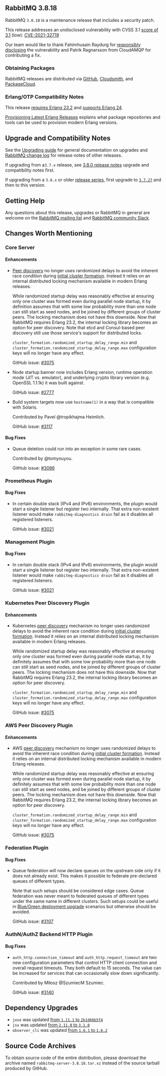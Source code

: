 ## RabbitMQ 3.8.18

RabbitMQ `3.8.18` is a maintenance release that includes a security patch.

This release addresses an undisclosed vulnerability with CVSS 3.1 [score of 3.1](https://www.first.org/cvss/calculator/3.1#CVSS:3.1/AV:N/AC:H/PR:H/UI:R/S:U/C:L/I:L/A:N/E:P/RL:O/RC:C) (low): [CVE-2021-32719](https://github.com/rabbitmq/rabbitmq-server/security/advisories/GHSA-5452-hxj4-773x)

Our team would like to thank Fahimhusain Raydurg for [responsibly disclosing](https://www.rabbitmq.com/contact.html#security)
the vulnerability and Patrik Ragnarsson from CloudAMQP for contributing a fix.

### Obtaining Packages

RabbitMQ releases are distributed via [GitHub](https://github.com/rabbitmq/rabbitmq-server/releases), [Cloudsmith](https://cloudsmith.io/~rabbitmq/repos/),
and [PackageCloud](https://packagecloud.io/rabbitmq).

### Erlang/OTP Compatibility Notes

This release [requires Erlang 23.2](https://www.rabbitmq.com/which-erlang.html) and [supports Erlang 24](https://blog.rabbitmq.com/posts/2021/03/erlang-24-support-roadmap/).

[Provisioning Latest Erlang Releases](https://www.rabbitmq.com/which-erlang.html#erlang-repositories) explains
what package repositories and tools can be used to provision modern Erlang versions.


## Upgrade and Compatibility Notes

See the [Upgrading guide](https://www.rabbitmq.com/upgrade.html) for general documentation on upgrades and
[RabbitMQ change log](https://www.rabbitmq.com/changelog.html) for release notes of other releases.

If upgrading from a`3.7.x` release, see [3.8.0 release notes](https://github.com/rabbitmq/rabbitmq-server/releases/tag/v3.8.0)
upgrade and compatibility notes first.

If upgrading from a `3.6.x` or older [release series](https://www.rabbitmq.com/versions.html), first upgrade
to [`3.7.27`](https://github.com/rabbitmq/rabbitmq-server/releases/tag/v3.7.27) and then to this version.


## Getting Help

Any questions about this release, upgrades or RabbitMQ in general are welcome on the [RabbitMQ mailing list](https://groups.google.com/forum/#!forum/rabbitmq-users)
and [RabbitMQ community Slack](https://rabbitmq-slack.herokuapp.com/).


## Changes Worth Mentioning

### Core Server

#### Enhancements

 * [Peer discovery](https://www.rabbitmq.com/cluster-formation.html) no longer uses randomized delays to avoid the inherent race condition
   during [initial cluster formation](https://www.rabbitmq.com/cluster-formation.html#initial-formation-race-condition). Instead it relies on an internal
   distributed locking mechanism available in modern Erlang releases.

   While randomized startup delay was reasonably effective at ensuring only one cluster was formed even during parallel node
   startup, it by definition assumes that with some low probability more than one node can still start as seed nodes,
   and be joined by different groups of cluster peers. The locking mechanism does not have this downside.
   Now that RabbitMQ requires Erlang 23.2, the internal locking library becomes an option for peer discovery.
   Note that etcd and Consul-based peer discovery still use those service's support for distributed locks.

   `cluster_formation.randomized_startup_delay_range.min` and `cluster_formation.randomized_startup_delay_range.max` configuration keys
   will no longer have any effect.

   GitHub issue: [#3075](https://github.com/rabbitmq/rabbitmq-server/pull/3075)

 * Node startup banner now includes Erlang version, runtime operation mode (JIT vs. emulator),
   and underlying crypto library version (e.g. OpenSSL 1.1.1k)  it was built against.

   GitHub issue: [#2777](https://github.com/rabbitmq/rabbitmq-server/pull/2777)

 * Build system targets now use `hostname(1)` in a way that is compatible with Solaris.

   Contributed by Pavel @tropikhajma Heimlich.

   GitHub issue: [#3117](https://github.com/rabbitmq/rabbitmq-server/pull/3117)

#### Bug Fixes

 * Queue deletion could run into an exception in some rare cases.

   Contributed by @tomyouyou.

   GitHub issue: [#3086](https://github.com/rabbitmq/rabbitmq-server/issues/3086)


### Prometheus Plugin

#### Bug Fixes

 * In certain double stack (IPv4 and IPv6) environments, the plugin would start a single listener
   but register two internally. That extra non-existent listener would make `rabbitmq-diagnostics drain`
   fail as it disables all registered listeners.

   GitHub issue: [#3021](https://github.com/rabbitmq/rabbitmq-server/pull/3021)


### Management Plugin

#### Bug Fixes

 * In certain double stack (IPv4 and IPv6) environments, the plugin would start a single listener
   but register two internally. That extra non-existent listener would make `rabbitmq-diagnostics drain`
   fail as it disables all registered listeners.

   GitHub issue: [#3021](https://github.com/rabbitmq/rabbitmq-server/pull/3021)

### Kubernetes Peer Discovery Plugin

#### Enhancements

 * Kubernetes [peer discovery](https://www.rabbitmq.com/cluster-formation.html) mechanism no longer uses randomized delays to avoid the inherent race condition
   during [initial cluster formation](https://www.rabbitmq.com/cluster-formation.html#initial-formation-race-condition). Instead it relies on an internal
   distributed locking mechanism available in modern Erlang releases.

   While randomized startup delay was reasonably effective at ensuring only one cluster was formed even during parallel node
   startup, it by definitely assumes that with some low probability more than one node can still start as seed nodes,
   and be joined by different groups of cluster peers. The locking mechanism does not have this downside.
   Now that RabbitMQ requires Erlang 23.2, the internal locking library becomes an option for peer discovery.

   `cluster_formation.randomized_startup_delay_range.min` and `cluster_formation.randomized_startup_delay_range.max` configuration keys
   will no longer have any effect.

   GitHub issue: [#3075](https://github.com/rabbitmq/rabbitmq-server/pull/3075)


### AWS Peer Discovery Plugin

#### Enhancements

 * AWS [peer discovery](https://www.rabbitmq.com/cluster-formation.html) mechanism no longer uses randomized delays to avoid the inherent race condition
   during [initial cluster formation](https://www.rabbitmq.com/cluster-formation.html#initial-formation-race-condition). Instead it relies on an internal
   distributed locking mechanism available in modern Erlang releases.

   While randomized startup delay was reasonably effective at ensuring only one cluster was formed even during parallel node
   startup, it by definitely assumes that with some low probability more than one node can still start as seed nodes,
   and be joined by different groups of cluster peers. The locking mechanism does not have this downside.
   Now that RabbitMQ requires Erlang 23.2, the internal locking library becomes an option for peer discovery.

   `cluster_formation.randomized_startup_delay_range.min` and `cluster_formation.randomized_startup_delay_range.max` configuration keys
   will no longer have any effect.

   GitHub issue: [#3075](https://github.com/rabbitmq/rabbitmq-server/pull/3075)


### Federation Plugin

#### Bug Fixes

  * Queue federation will now declare queues on the upstream side only if it does not already
    exist. This makes it possible to federate pre-declared queues of different types.

    Note that such setups should be considered edge cases. Queue federation was never meant
    to federated queues of different types under the same name in different clusters.
    Such setups could be useful in [Blue/Green deployment upgrade](https://www.rabbitmq.com/blue-green-upgrade.html) scenarios but
    otherwise should be avoided.

    GitHub issue: [#3107](https://github.com/rabbitmq/rabbitmq-server/pull/3107)


### AuthN/AuthZ Backend HTTP Plugin

#### Bug Fixes

 * `auth_http.connection_timeout` and `auth_http.request_timeout` are two new configuration parameters that control HTTP client connection
    and overall request timeouts. They both default to 15 seconds. The value can be increased for services that can occasionally slow down
    significantly.

   Contributed by Miłosz @SzumiecM Szumiec.

   GitHub issue: [#3140](https://github.com/rabbitmq/rabbitmq-server/pull/3140)


## Dependency Upgrades

 * `jose` was updated [from `1.11.1` to `2b1d66b5f4`](https://github.com/potatosalad/erlang-jose/commit/2b1d66b5f4fbe33cb198149a8cb23895a2c877ea)
 * `jsx` was updated [from `2.11.0` to `3.1.0`](https://github.com/talentdeficit/jsx/blob/main/CHANGES.md)
 * `observer_cli` was updated [from `1.6.1` to `1.6.2`](https://github.com/zhongwencool/observer_cli/compare/1.6.1..1.6.2)


## Source Code Archives

To obtain source code of the entire distribution, please download the archive named `rabbitmq-server-3.8.18.tar.xz`
instead of the source tarball produced by GitHub.

